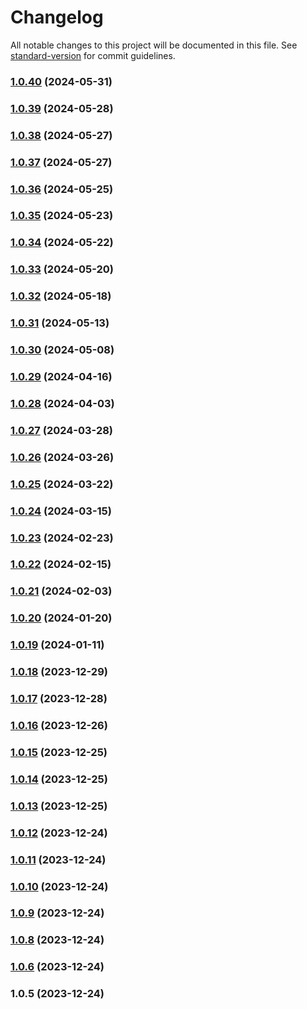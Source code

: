 # Changelog

All notable changes to this project will be documented in this file. See [standard-version](https://github.com/conventional-changelog/standard-version) for commit guidelines.

### [1.0.40](https://github.com/bbhminhnl/chatbox-frontend-hybrid/compare/1.0.39...1.0.40) (2024-05-31)

### [1.0.39](https://github.com/bbhminhnl/chatbox-frontend-hybrid/compare/1.0.38...1.0.39) (2024-05-28)

### [1.0.38](https://github.com/bbhminhnl/chatbox-frontend-hybrid/compare/1.0.37...1.0.38) (2024-05-27)

### [1.0.37](https://github.com/bbhminhnl/chatbox-frontend-hybrid/compare/1.0.36...1.0.37) (2024-05-27)

### [1.0.36](https://github.com/bbhminhnl/chatbox-frontend-hybrid/compare/1.0.35...1.0.36) (2024-05-25)

### [1.0.35](https://github.com/bbhminhnl/chatbox-frontend-hybrid/compare/1.0.34...1.0.35) (2024-05-23)

### [1.0.34](https://github.com/bbhminhnl/chatbox-frontend-hybrid/compare/1.0.33...1.0.34) (2024-05-22)

### [1.0.33](https://github.com/bbhminhnl/chatbox-frontend-hybrid/compare/1.0.32...1.0.33) (2024-05-20)

### [1.0.32](https://github.com/bbhminhnl/chatbox-frontend-hybrid/compare/1.0.31...1.0.32) (2024-05-18)

### [1.0.31](https://github.com/bbhminhnl/chatbox-frontend-hybrid/compare/1.0.30...1.0.31) (2024-05-13)

### [1.0.30](https://github.com/bbhminhnl/chatbox-frontend-hybrid/compare/1.0.29...1.0.30) (2024-05-08)

### [1.0.29](https://github.com/bbhminhnl/chatbox-frontend-hybrid/compare/1.0.28...1.0.29) (2024-04-16)

### [1.0.28](https://github.com/bbhminhnl/chatbox-frontend-hybrid/compare/1.0.27...1.0.28) (2024-04-03)

### [1.0.27](https://github.com/bbhminhnl/chatbox-frontend-hybrid/compare/1.0.26...1.0.27) (2024-03-28)

### [1.0.26](https://github.com/bbhminhnl/chatbox-frontend-hybrid/compare/1.0.25...1.0.26) (2024-03-26)

### [1.0.25](https://github.com/bbhminhnl/chatbox-frontend-hybrid/compare/1.0.24...1.0.25) (2024-03-22)

### [1.0.24](https://github.com/bbhminhnl/chatbox-frontend-hybrid/compare/1.0.23...1.0.24) (2024-03-15)

### [1.0.23](https://github.com/bbhminhnl/chatbox-frontend-hybrid/compare/1.0.22...1.0.23) (2024-02-23)

### [1.0.22](https://github.com/bbhminhnl/chatbox-frontend-hybrid/compare/1.0.21...1.0.22) (2024-02-15)

### [1.0.21](https://github.com/bbhminhnl/chatbox-frontend-hybrid/compare/1.0.20...1.0.21) (2024-02-03)

### [1.0.20](https://github.com/bbhminhnl/chatbox-frontend-hybrid/compare/1.0.19...1.0.20) (2024-01-20)

### [1.0.19](https://github.com/bbhminhnl/chatbox-frontend-hybrid/compare/1.0.18...1.0.19) (2024-01-11)

### [1.0.18](https://github.com/bbhminhnl/chatbox-frontend-hybrid/compare/1.0.17...1.0.18) (2023-12-29)

### [1.0.17](https://github.com/bbhminhnl/chatbox-frontend-hybrid/compare/1.0.16...1.0.17) (2023-12-28)

### [1.0.16](https://github.com/bbhminhnl/chatbox-frontend-hybrid/compare/1.0.15...1.0.16) (2023-12-26)

### [1.0.15](https://github.com/bbhminhnl/chatbox-frontend-hybrid/compare/1.0.14...1.0.15) (2023-12-25)

### [1.0.14](https://github.com/bbhminhnl/chatbox-frontend-hybrid/compare/1.0.13...1.0.14) (2023-12-25)

### [1.0.13](https://github.com/bbhminhnl/chatbox-frontend-hybrid/compare/1.0.12...1.0.13) (2023-12-25)

### [1.0.12](https://github.com/bbhminhnl/chatbox-frontend-hybrid/compare/1.0.11...1.0.12) (2023-12-24)

### [1.0.11](https://github.com/bbhminhnl/chatbox-frontend-hybrid/compare/1.0.10...1.0.11) (2023-12-24)

### [1.0.10](https://github.com/bbhminhnl/chatbox-frontend-hybrid/compare/1.0.9...1.0.10) (2023-12-24)

### [1.0.9](https://github.com/bbhminhnl/chatbox-frontend-hybrid/compare/1.0.8...1.0.9) (2023-12-24)

### [1.0.8](https://github.com/bbhminhnl/chatbox-frontend-hybrid/compare/1.0.6...1.0.8) (2023-12-24)

### [1.0.6](https://github.com/bbhminhnl/chatbox-frontend-hybrid/compare/1.0.5...1.0.6) (2023-12-24)

### 1.0.5 (2023-12-24)
